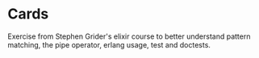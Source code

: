 # Cards

Exercise from Stephen Grider's elixir course to better understand pattern matching,
the pipe operator, erlang usage, test and doctests.
